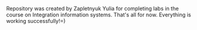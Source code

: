 Repository was created by Zapletnyuk Yulia for completing labs in the course on Integration information systems. That's all for now. Everything is working successfully!=)
